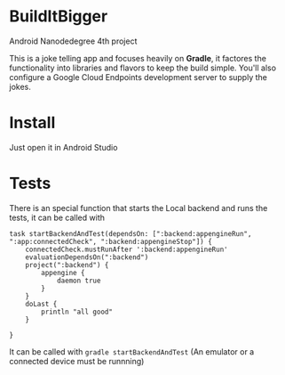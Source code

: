 # BuildItBigger
Android Nanodedegree 4th project

This is a joke telling app and focuses heavily on **Gradle**, it factores the functionality into libraries and flavors to keep the build simple. You'll also configure a Google Cloud Endpoints development server to supply the jokes.

# Install

Just open it in Android Studio

# Tests

There is an special function that starts the Local backend and runs the tests, it can be called with 
```
task startBackendAndTest(dependsOn: [":backend:appengineRun", ":app:connectedCheck", ":backend:appengineStop"]) {
    connectedCheck.mustRunAfter ':backend:appengineRun'
    evaluationDependsOn(":backend")
    project(":backend") {
        appengine {
            daemon true
        }
    }
    doLast {
        println "all good"
    }

}
```

It can be called with `gradle startBackendAndTest` 
(An emulator or a connected device must be runnning)
